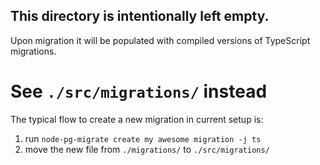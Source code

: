 ## This directory is intentionally left empty.

Upon migration it will be populated with compiled versions of TypeScript migrations.

# See `./src/migrations/` instead

The typical flow to create a new migration in current setup is:
1. run `node-pg-migrate create my awesome migration -j ts`
1. move the new file from `./migrations/` to `./src/migrations/`

